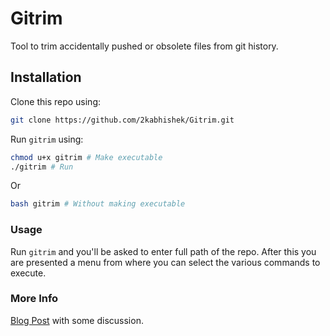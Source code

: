 # Gitrim

Tool to trim accidentally pushed or obsolete files from git history.

## Installation

Clone this repo using:

```bash
git clone https://github.com/2kabhishek/Gitrim.git
```

Run `gitrim` using:

```bash
chmod u+x gitrim # Make executable
./gitrim # Run
```

Or

```bash
bash gitrim # Without making executable
```

### Usage

Run `gitrim` and you'll be asked to enter full path of the repo.
After this you are presented a menu from where you can select the various commands to execute.

### More Info

[Blog Post](https://2kabhishek.blogspot.com/2019/08/trim-unnecessary-files-from-git-history.html) with some discussion.
